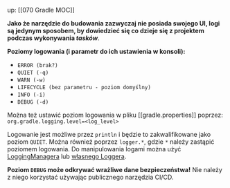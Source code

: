 up: [[070 Gradle MOC]]

**Jako że narzędzie do budowania zazwyczaj nie posiada swojego UI, logi są jedynym sposobem, by dowiedzieć się co dzieje się z projektem podczas wykonywania *tasków***.

**Poziomy logowania (i parametr do ich ustawienia w konsoli):**
- `ERROR (brak?)`
- `QUIET (-q)` 
- `WARN (-w)`
- `LIFECYCLE (bez parametru - poziom domyślny)`
- `INFO (-i)`
- `DEBUG (-d)`

Można też ustawić poziom logowania w pliku [[gradle.properties]] poprzez:
`org.gradle.logging.level=<log_level>`


Logowanie jest możliwe przez `println` i będzie to zakwalifikowane jako poziom `QUIET`. Można również poprzez `logger.*`, gdzie `*` należy zastąpić poziomem logowania.
Do manipulowania logami można użyć [LoggingManagera](https://docs.gradle.org/current/javadoc/org/gradle/api/logging/LoggingManager.html) lub [własnego Loggera](https://docs.gradle.org/current/userguide/logging.html#sec:changing_what_gradle_logs).

**Poziom `DEBUG` może odkrywać wrażliwe dane bezpieczeństwa!** Nie należy z niego korzystać używając publicznego narzędzia CI/CD.

